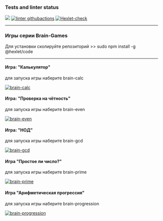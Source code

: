### Tests and linter status

<a href="https://codeclimate.com/github/codeclimate/codeclimate/maintainability"><img src="https://api.codeclimate.com/v1/badges/a99a88d28ad37a79dbf6/maintainability"/></a>
[![linter githubactions](https://github.com/JunglePowa/frontend-project-lvl1/actions/workflows/linter.yml/badge.svg)](https://github.com/JunglePowa/frontend-project-lvl1/actions)
[![Hexlet-check](https://github.com/JunglePowa/frontend-project-lvl1/actions/workflows/hexlet-check.yml/badge.svg)](https://github.com/JunglePowa/frontend-project-lvl1/actions)
___________________________
### Игры серии Brain-Games

Для установки сколируйте репозиторий >> sudo npm install -g @hexlet/code
__________________________

#### Игра: "Калькулятор"

для запуска игры наберите brain-calc

[![brain-calc](https://asciinema.org/a/HDSBR3afIWlGtKdE0lFPMfsK7.svg)](https://asciinema.org/a/HDSBR3afIWlGtKdE0lFPMfsK7)

#### Игра: "Проверка на чётность"

для запуска игры наберите brain-even

[![brain-even](https://asciinema.org/a/MQwEhk9eA4qycATOLMhKpAQqa.svg)](https://asciinema.org/a/MQwEhk9eA4qycATOLMhKpAQqa)

#### Игра: "НОД"

для запуска игры наберите brain-gcd

[![brain-gcd](https://asciinema.org/a/QBqEHNax3pAezFtlJsiwiMZFY.svg)](https://asciinema.org/a/QBqEHNax3pAezFtlJsiwiMZFY)

#### Игра "Простое ли число?"

для запуска игры наберите brain-prime

[![brain-prime](https://asciinema.org/a/VwnigZM8zFZscdIjXpNXvdkns.svg)](https://asciinema.org/a/VwnigZM8zFZscdIjXpNXvdkns)

#### Игра "Арифметическая прогрессия"

для запуска игры наберите brain-progression

[![brain-progression](https://asciinema.org/a/FfdqtbojEe2aEO7uWEutAJPjs.svg)](https://asciinema.org/a/FfdqtbojEe2aEO7uWEutAJPjs)










